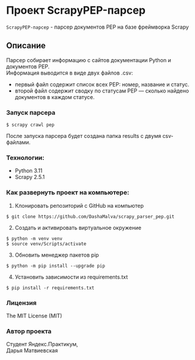 # Проект ScrapyPEP-парсер
```ScrapyPEP-парсер``` - парсер документов PEP на базе фреймворка Scrapy
## Описание
Парсер собирает информацию с сайтов документации Python и документов PEP.<br>
Информация выводится в виде двух файлов .csv:
- первый файл содержит список всех PEP: номер, название и статус.
- второй файл содержит сводку по статусам PEP — сколько найдено документов в каждом статусе.

### Запуск парсера
```
$ scrapy crawl pep
```
После запуска парсера будет создана папка results с двумя csv-файлами.

### Технологии:
- Python 3.11
- Scrapy 2.5.1

### Как развернуть проект на компьютере:
1. Клонировать репозиторий c GitHub на компьютер
```
$ git clone https://github.com/DashaMalva/scrapy_parser_pep.git
```
2. Создать и активировать виртуальное окружение
```
$ python -m venv venv
$ source venv/Scripts/activate
```
3. Обновить менеджер пакетов pip
```
$ python -m pip install --upgrade pip
```
4. Установить зависимости из requirements.txt
```
$ pip install -r requirements.txt
```

### Лицензия
The MIT License (MIT)

### Автор проекта
Студент Яндекс.Практикум,<br>
Дарья Матвиевская